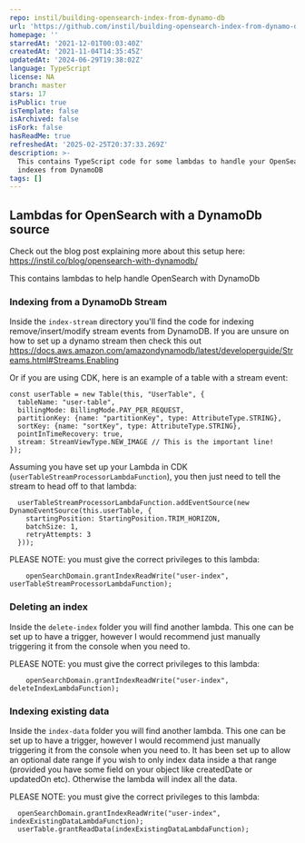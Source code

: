 ```yaml
---
repo: instil/building-opensearch-index-from-dynamo-db
url: 'https://github.com/instil/building-opensearch-index-from-dynamo-db'
homepage: ''
starredAt: '2021-12-01T00:03:40Z'
createdAt: '2021-11-04T14:35:45Z'
updatedAt: '2024-06-29T19:38:02Z'
language: TypeScript
license: NA
branch: master
stars: 17
isPublic: true
isTemplate: false
isArchived: false
isFork: false
hasReadMe: true
refreshedAt: '2025-02-25T20:37:33.269Z'
description: >-
  This contains TypeScript code for some lambdas to handle your OpenSearch
  indexes from DynamoDB
tags: []
---
```


## Lambdas for OpenSearch with a DynamoDb source

Check out the blog post explaining more about this setup here: https://instil.co/blog/opensearch-with-dynamodb/

This contains lambdas to help handle OpenSearch with DynamoDb

### Indexing from a DynamoDb Stream

Inside the `index-stream` directory you'll find the code for indexing remove/insert/modify stream events from DynamoDB.
If you are unsure on how to set up a dynamo stream then check this out
https://docs.aws.amazon.com/amazondynamodb/latest/developerguide/Streams.html#Streams.Enabling

Or if you are using CDK, here is an example of a table with a stream event:

```
const userTable = new Table(this, "UserTable", {
  tableName: "user-table",
  billingMode: BillingMode.PAY_PER_REQUEST,
  partitionKey: {name: "partitionKey", type: AttributeType.STRING},
  sortKey: {name: "sortKey", type: AttributeType.STRING},
  pointInTimeRecovery: true,
  stream: StreamViewType.NEW_IMAGE // This is the important line!
});
```

Assuming you have set up your Lambda in CDK (`userTableStreamProcessorLambdaFunction`), you then just need to tell the stream to head off to that lambda:

```
  userTableStreamProcessorLambdaFunction.addEventSource(new DynamoEventSource(this.userTable, {
    startingPosition: StartingPosition.TRIM_HORIZON,
    batchSize: 1,
    retryAttempts: 3
  }));
```
PLEASE NOTE: you must give the correct privileges to this lambda:
```
    openSearchDomain.grantIndexReadWrite("user-index", userTableStreamProcessorLambdaFunction);
```

### Deleting an index

Inside the `delete-index` folder you will find another lambda. This one can be set up to have a trigger, however I would
recommend just manually triggering it from the console when you need to.

PLEASE NOTE: you must give the correct privileges to this lambda:
```
    openSearchDomain.grantIndexReadWrite("user-index", deleteIndexLambdaFunction);
```

### Indexing existing data

Inside the `index-data` folder you will find another lambda. This one can be set up to have a trigger, however I would
recommend just manually triggering it from the console when you need to. It has been set up to allow an optional date
range if you wish to only index data inside a that range (provided you have some field on your object like createdDate
or updatedOn etc). Otherwise the lambda will index all the data.

PLEASE NOTE: you must give the correct privileges to this lambda:
```
  openSearchDomain.grantIndexReadWrite("user-index", indexExistingDataLambdaFunction);
  userTable.grantReadData(indexExistingDataLambdaFunction);
```
